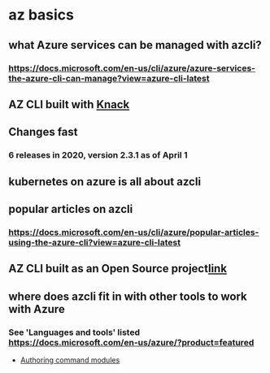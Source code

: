 # az basics

## what Azure services can be managed with azcli?
### https://docs.microsoft.com/en-us/cli/azure/azure-services-the-azure-cli-can-manage?view=azure-cli-latest
## AZ CLI built with [Knack](https://github.com/Microsoft/knack)

## Changes fast

### 6 releases in 2020, version 2.3.1 as of April 1

## kubernetes on azure is all about azcli


## popular articles on azcli 
### https://docs.microsoft.com/en-us/cli/azure/popular-articles-using-the-azure-cli?view=azure-cli-latest
## AZ CLI built as an Open Source project[link](https://github.com/Azure/azure-cli/pulls)


## where does azcli fit in with other tools to work with Azure
### See 'Languages and tools' listed https://docs.microsoft.com/en-us/azure/?product=featured
- [Authoring command modules](https://github.com/Azure/azure-cli/tree/master/doc/authoring_command_modules)